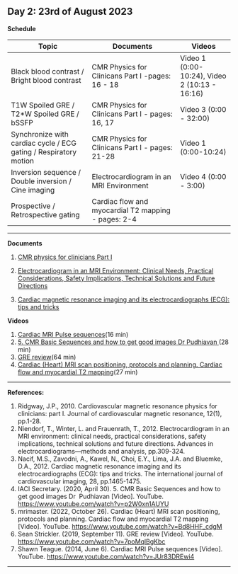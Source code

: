 **Day 2: 23rd of August 2023**
-------------------

**Schedule**

|     Topic     |   Documents    |    Videos    |
| ------------- | ------------- | ------------- | 
| Black blood contrast / Bright blood contrast	  | CMR Physics for Clinicans Part I -pages: 16 - 18| Video 1 (0:00-10:24), Video 2 (10:13 - 16:16) |
|  T1W Spoiled GRE / T2*W Spoiled GRE / bSSFP  | CMR Physics for Clinicans Part I - pages: 16, 17  | Video 3 (0:00 - 32:00)|
|  Synchronize with cardiac cycle / ECG gating / Respiratory motion | CMR Physics for Clinicans Part I - pages: 21-28 | Video 1 (0:00-10:24) |
| Inversion sequence / Double inversion / Cine imaging | Electrocardiogram in an MRI Environment |  Video 4 (0:00 - 3:00)|
| Prospective / Retrospective gating  | Cardiac flow and myocardial T2 mapping - pages: 2-4 |    |

----------------------------

**Documents**

1. [CMR physics for clinicians Part I](https://jcmr-online.biomedcentral.com/articles/10.1186/1532-429X-12-71)

2. [Electrocardiogram in an MRI Environment: Clinical Needs, Practical Considerations, Safety Implications, Technical Solutions and Future Directions](https://www.researchgate.net/publication/221923127_Electrocardiogram_in_an_MRI_Environment_Clinical_Needs_Practical_Considerations_Safety_Implications_Technical_Solutions_and_Future_Directions)

3. [Cardiac magnetic resonance imaging and its electrocardiographs (ECG): tips and tricks](https://pubmed.ncbi.nlm.nih.gov/22033762/)


**Videos** 
1. [Cardiac MRI Pulse sequences](https://www.youtube.com/watch?v=JUr83DREwi4)(16 min)
2. [5. CMR Basic Sequences and how to get good images Dr Pudhiavan
](https://www.youtube.com/watch?v=p2W0xn1AUYU&t=439s)(28 min)
3. [GRE review](https://www.youtube.com/watch?v=7poMqlBgKbc)(64 min)
4. [Cardiac (Heart) MRI scan positioning, protocols and planning. Cardiac flow and myocardial T2 mapping](https://www.youtube.com/watch?v=Bd8HHF_cdgM)(27 min)

----------------------------

**References:**
1. Ridgway, J.P., 2010. Cardiovascular magnetic resonance physics for clinicians: part I. Journal of cardiovascular magnetic resonance, 12(1), pp.1-28.
2. Niendorf, T., Winter, L. and Frauenrath, T., 2012. Electrocardiogram in an MRI environment: clinical needs, practical considerations, safety implications, technical solutions and future directions. Advances in electrocardiograms—methods and analysis, pp.309-324.
3. Nacif, M.S., Zavodni, A., Kawel, N., Choi, E.Y., Lima, J.A. and Bluemke, D.A., 2012. Cardiac magnetic resonance imaging and its electrocardiographs (ECG): tips and tricks. The international journal of cardiovascular imaging, 28, pp.1465-1475.
4. IACI Secretary. (2020, April 30). 5. CMR Basic Sequences and how to get good images Dr  Pudhiavan [Video]. YouTube. https://www.youtube.com/watch?v=p2W0xn1AUYU
5. mrimaster. (2022, October 26). Cardiac (Heart) MRI scan positioning, protocols and planning. Cardiac flow and myocardial T2 mapping [Video]. YouTube. https://www.youtube.com/watch?v=Bd8HHF_cdgM
6. Sean Strickler. (2019, September 11). GRE review [Video]. YouTube. https://www.youtube.com/watch?v=7poMqlBgKbc
7. Shawn Teague. (2014, June 6). Cardiac MRI Pulse sequences [Video]. YouTube. https://www.youtube.com/watch?v=JUr83DREwi4

----------------------------




<!--- gjhgj  --->

